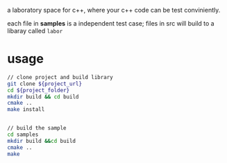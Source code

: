 a laboratory space for c++, where your c++ code can be test conviniently.

each file in **samples** is a independent test case;
files in src will build to a libaray called `labor`

# usage

```bash
// clone project and build library
git clone ${project_url}
cd ${project_folder}
mkdir build && cd build
cmake ..
make install


// build the sample
cd samples
mkdir build &&cd build
cmake ..
make

```
